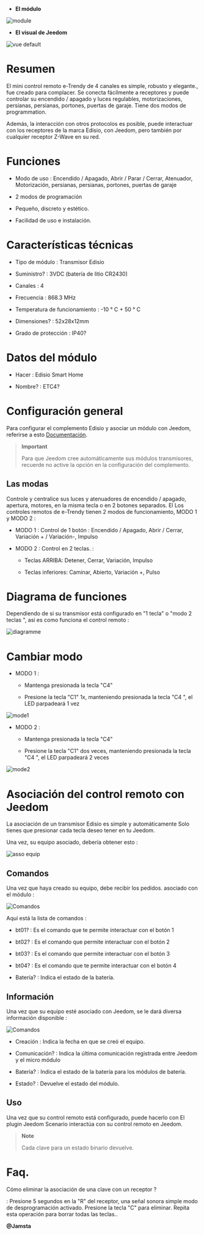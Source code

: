 -   **El módulo**

![module](images/etc4/module.jpg)

-   **El visual de Jeedom**

![vue default](images/etc4/vue_default.jpg)

Resumen 
======

El mini control remoto e-Trendy de 4 canales es simple, robusto y elegante.,
fue creado para complacer. Se conecta fácilmente a receptores y
puede controlar su encendido / apagado y luces regulables, motorizaciones,
persianas, persianas, portones, puertas de garaje. Tiene dos modos de
programmation.

Además, la interacción con otros protocolos es posible, puede
interactuar con los receptores de la marca Edisio, con Jeedom, pero
también por cualquier receptor Z-Wave en su red.

Funciones 
=========

-   Modo de uso : Encendido / Apagado, Abrir / Parar / Cerrar, Atenuador,
    Motorización, persianas, persianas, portones, puertas de garaje

-   2 modos de programación

-   Pequeño, discreto y estético.

-   Facilidad de uso e instalación.

Características técnicas 
===========================

-   Tipo de módulo : Transmisor Edisio

-   Suministro? : 3VDC (batería de litio CR2430)

-   Canales : 4

-   Frecuencia : 868.3 MHz

-   Temperatura de funcionamiento : -10 ° C + 50 ° C

-   Dimensiones? : 52x28x12mm

-   Grado de protección : IP40?

Datos del módulo 
=================

-   Hacer : Edisio Smart Home

-   Nombre? : ETC4?

Configuración general 
======================

Para configurar el complemento Edisio y asociar un módulo con Jeedom,
referirse a esto
[Documentación](https://www.jeedom.fr/doc/documentation/plugins/edisio/es_ES/edisio.html).

> **Important**
>
> Para que Jeedom cree automáticamente sus módulos transmisores, recuerde
> no active la opción en la configuración del complemento.

Las modas 
---------

Controle y centralice sus luces y atenuadores de encendido / apagado,
apertura, motores, en la misma tecla o en 2 botones separados. El
Los controles remotos de e-Trendy tienen 2 modos de funcionamiento, MODO 1 y MODO 2
:

-   MODO 1 : Control de 1 botón : Encendido / Apagado, Abrir / Cerrar,
    Variación + / Variación-, Impulso

-   MODO 2 : Control en 2 teclas. :

    -   Teclas ARRIBA: Detener, Cerrar, Variación, Impulso

    -   Teclas inferiores: Caminar, Abierto, Variación +, Pulso

Diagrama de funciones 
===========================

Dependiendo de si su transmisor está configurado en "1 tecla" o "modo 2
teclas ", así es como funciona el control remoto :

![diagramme](images/etc4/diagramme.jpg)

Cambiar modo 
===============

-   MODO 1 :

    -   Mantenga presionada la tecla "C4"

    -   Presione la tecla "C1" 1x, manteniendo presionada la tecla
        "C4 ", el LED parpadeará 1 vez

![mode1](images/etc4/mode1.jpg)

-   MODO 2 :

    -   Mantenga presionada la tecla "C4"

    -   Presione la tecla "C1" dos veces, manteniendo presionada la tecla
        "C4 ", el LED parpadeará 2 veces

![mode2](images/etc4/mode2.jpg)

Asociación del control remoto con Jeedom 
=======================================

La asociación de un transmisor Edisio es simple y
automáticamente Solo tienes que presionar cada tecla
deseo tener en tu Jeedom.

Una vez, su equipo asociado, debería obtener esto :

![asso equip](images/etc4/asso_equip.jpg)

Comandos 
---------

Una vez que haya creado su equipo, debe recibir los pedidos.
asociado con el módulo :

![Comandos](images/etc4/commandes.jpg)

Aquí está la lista de comandos :

-   bt01? : Es el comando que te permite interactuar con el botón 1

-   bt02? : Es el comando que permite interactuar con el botón 2

-   bt03? : Es el comando que permite interactuar con el botón 3

-   bt04? : Es el comando que te permite interactuar con el botón 4

-   Batería? : Indica el estado de la batería.

Información 
------------

Una vez que su equipo esté asociado con Jeedom, se le dará diversa información
disponible :

![Comandos](images/etc4/infos.jpg)

-   Creación : Indica la fecha en que se creó el equipo.

-   Comunicación? : Indica la última comunicación registrada entre
    Jeedom y el micro módulo

-   Batería? : Indica el estado de la batería para los módulos de batería.

-   Estado? : Devuelve el estado del módulo.

Uso 
-----------

Una vez que su control remoto está configurado, puede hacerlo con
El plugin Jeedom Scenario interactúa con su control remoto en Jeedom.

> **Note**
>
> Cada clave para un estado binario devuelve.

Faq. 
======

Cómo eliminar la asociación de una clave con un receptor ?

:   Presione 5 segundos en la "R" del receptor, una señal sonora simple
    modo de desprogramación activado. Presione la tecla "C" para eliminar.
    Repita esta operación para borrar todas las teclas..

**@Jamsta**
